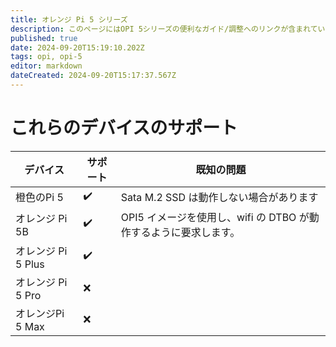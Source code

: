```yaml
---
title: オレンジ Pi 5 シリーズ
description: このページにはOPI 5シリーズの便利なガイド/調整へのリンクが含まれています
published: true
date: 2024-09-20T15:19:10.202Z
tags: opi, opi-5
editor: markdown
dateCreated: 2024-09-20T15:17:37.567Z
---
```


# これらのデバイスのサポート

| デバイス           | サポート | 既知の問題                                      |
| -------------- | ---- | ------------------------------------------ |
| 橙色のPi 5        | ✔️   | Sata M.2 SSD は動作しない場合があります |
| オレンジ Pi 5B     | ✔️   | OPI5 イメージを使用し、wifi の DTBO が動作するように要求します。   |
| オレンジ Pi 5 Plus | ✔️   |                                            |
| オレンジ Pi 5 Pro  | ❌    |                                            |
| オレンジPi 5 Max   | ❌    |                                            |
